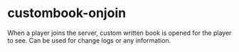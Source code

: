 # custombook-onjoin
When a player joins the server, custom written book is opened for the player to see. Can be used for change logs or any information.
